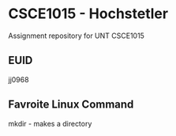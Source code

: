 # CSCE1015 - Hochstetler
Assignment repository for UNT CSCE1015
## EUID
jj0968
## Favroite Linux Command
mkdir - makes a directory
